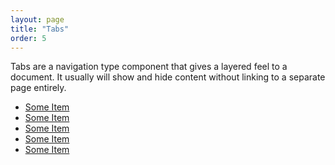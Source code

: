 ```yaml
---
layout: page
title: "Tabs"
order: 5
---
```


Tabs are a navigation type component that gives a layered feel to a document. It usually will show and hide content without linking to a separate page entirely.

<div class="tabs">
  <ul>
    <li><a href="#">Some Item</a></li>
    <li><a href="#">Some Item</a></li>
    <li><a href="#">Some Item</a></li>
    <li><a href="#">Some Item</a></li>
    <li><a href="#">Some Item</a></li>
  </ul>
</div>
